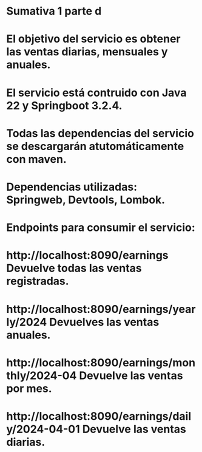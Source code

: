 # Sumativa 1 parte d
# El objetivo del servicio es obtener las ventas diarias, mensuales y anuales.
# El servicio está contruido con Java 22 y Springboot 3.2.4.
# Todas las dependencias del servicio se descargarán atutomáticamente con maven.
# Dependencias utilizadas: Springweb, Devtools, Lombok.
# Endpoints para consumir el servicio:
# http://localhost:8090/earnings Devuelve todas las ventas registradas.
# http://localhost:8090/earnings/yearly/2024 Devuelves las ventas anuales.
# http://localhost:8090/earnings/monthly/2024-04 Devuelve las ventas por mes.
# http://localhost:8090/earnings/daily/2024-04-01 Devuelve las ventas diarias.